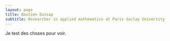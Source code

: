 ```yaml
---
layout: page
title: Bastien Dussap
subtitle: Researcher in applied mathematics at Paris Saclay University.
---
```


Je test des choses pour voir.